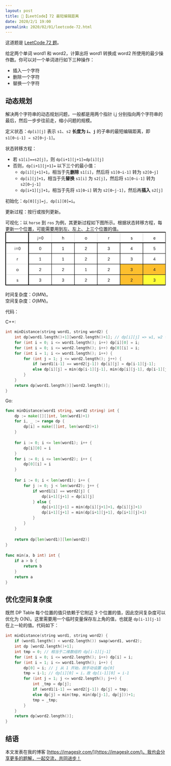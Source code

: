 ```yaml
---
layout: post
title: 📝【LeetCode】72 最短编辑距离
date: 2020/2/1 19:00
permalink: 2020/02/01/leetcode-72.html
---
```


这道题是 [LeetCode 72 题](https://leetcode-cn.com/problems/edit-distance/)。

给定两个单词 word1 和 word2，计算出将 word1 转换成 word2 所使用的最少操作数。你可以对一个单词进行如下三种操作：
* 插入一个字符
* 删除一个字符
* 替换一个字符

## 动态规划
解决两个字符串的动态规划问题，一般都是用两个指针 i,j 分别指向两个字符串的最后，然后一步步往前走，缩小问题的规模。

定义状态：`dp[i][j]` 表示 `s1`、`s2` **长度为 `i`、`j`** 的子串的最短编辑距离，即 `s1[0~i-1] → s2[0~j-1]`。

状态转移方程：
* 若 `s1[i]==s2[j]`，则 `dp[i+1][j+1]=dp[i][j]`
* 否则，`dp[i+1][j+1]=` 以下三个的最小值：
    * `dp[i][j+1]+1`，相当于先**删除** `s1[i]`，然后将 `s1[0~i-1]` 转为 `s2[0~j]`
    * `dp[i][j]+1`，相当于先**替换** `s1[i]` 为 `s2[j]`，然后将 `s1[0~i-1]` 转为 `s2[0~j-1]`
    * `dp[i+1][j]+1`，相当于先将 `s1[0~i]` 转为 `s2[0~j-1]`，然后再**插入** `s2[j]`

初始化：`dp[0][j]=j, dp[i][0]=i`。

更新过程：按行或按列更新。

可视化：以 `horse` 到 `ros` 为例，其更新过程如下图所示。根据状态转移方程，每更新一个位置，可能需要用到左、左上、上三个位置的值。
![-w456](/media/15805580498571.jpg)

时间复杂度：$O(MN)$。  
空间复杂度：$O(MN)$。 

代码：

C++:
```c++
int minDistance(string word1, string word2) {
    int dp[word1.length()+1][word2.length()+1]; // dp[i][j] => w1, w2 长度为 i, j 的编辑距离
    for (int i = 0; i <= word1.length(); i++) dp[i][0] = i;
    for (int i = 0; i <= word2.length(); i++) dp[0][i] = i;
    for (int i = 1; i <= word1.length(); i++) {
        for (int j = 1; j <= word2.length(); j++) {
            if (word1[i-1] == word2[j-1]) dp[i][j] = dp[i-1][j-1];
            else dp[i][j] = min(dp[i-1][j-1], min(dp[i][j-1], dp[i-1][j]))+1;
        }
    }
    return dp[word1.length()][word2.length()];
}
```

Go:
```go
func minDistance(word1 string, word2 string) int {
	dp := make([][]int, len(word1)+1)
	for i, _ := range dp {
		dp[i] = make([]int, len(word2)+1)
	}

	for i := 0; i <= len(word1); i++ {
		dp[i][0] = i
	}
	for i := 0; i <= len(word2); i++ {
		dp[0][i] = i
	}

	for i := 0; i < len(word1); i++ {
		for j := 0; j < len(word2); j++ {
			if word1[i] == word2[j] {
				dp[i+1][j+1] = dp[i][j]
			} else {
				dp[i+1][j+1] = min(dp[i][j+1]+1, dp[i][j]+1)
				dp[i+1][j+1] = min(dp[i+1][j+1], dp[i+1][j]+1)
			}
		}
	}

	return dp[len(word1)][len(word2)]
}

func min(a, b int) int {
	if a > b {
		return b
	}
	return a
}
```

## 优化空间复杂度
既然 DP Table 每个位置的值只依赖于它附近 3 个位置的值，因此空间复杂度可以优化为 O(N)。这里需要用一个临时变量保存左上角的值，也就是 `dp[i-1][j-1]` 在上一轮的值。代码如下：
```c++
int minDistance(string word1, string word2) {
    if (word1.length() < word2.length()) swap(word1, word2);
    int dp [word2.length()+1];
    int tmp = 0; // 相当于二维数组的 dp[i-1][j-1]
    for (int i = 0; i <= word2.length(); i++) dp[i] = i;
    for (int i = 1; i <= word1.length(); i++) {
        dp[0] = i; // j 从 1 开始，故手动设置 dp[0]
        tmp = i-1; // dp[i][0] = i，故 dp[i-1][0] = i-1
        for (int j = 1; j <= word2.length(); j++) {
            int _tmp = dp[j];
            if (word1[i-1] == word2[j-1]) dp[j] = tmp;
            else dp[j] = min(tmp, min(dp[j-1], dp[j]))+1;
            tmp = _tmp;
        }
    }
    return dp[word2.length()];
}
```

## 结语
本文发表在我的博客 [https://imageslr.com/](https://imageslr.com/)。我也会分享更多的题解，一起交流，共同进步！